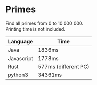 # Primes

Find all primes from 0 to 10 000 000.  
Printing time is not included.

| Language | Time   |
| ---------| -------|
| Java     | 1836ms |
| Javascript | 1778ms |
| Rust      | 577ms (different PC) |
| python3 | 34361ms |
